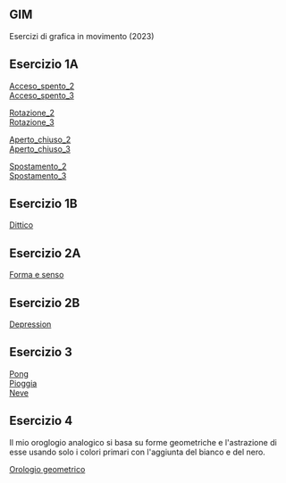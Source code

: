 ## GIM  

Esercizi di grafica in movimento (2023)  


## Esercizio 1A  

[Acceso_spento_2](/Esercizio_1A/acceso_spento_2.html)  
[Acceso_spento_3](/Esercizio_1A/acceso_spento_3.html)   

[Rotazione_2](/Esercizio_1A/rotazione_2.html)  
[Rotazione_3](/Esercizio_1A/rotazione_3.html)  

[Aperto_chiuso_2](/Esercizio_1A/aperto_chiuso_2.html)   
[Aperto_chiuso_3](/Esercizio_1A/aperto_chiuso_3.html)   

[Spostamento_2](/Esercizio_1A/spostamento_2.html)  
[Spostamento_3](/Esercizio_1A/spostamento_3.html)   


## Esercizio 1B  
 
[Dittico](/Esercizio_1B/dittico.html)
 

## Esercizio 2A  
 
[Forma e senso](/Esercizio_2A/index.html)  


## Esercizio 2B  

[Depression](/Esercizio_2B/indexA.html)  


## Esercizio 3  

[Pong](/Eservizio_3_pong/pong.html)  
[Pioggia](/Esercizio_3_pioggia/pioggia.html)  
[Neve](/Esercizio_3_neve/neve.html)  


## Esercizio 4  

Il mio oroglogio analogico si basa su forme geometriche e l'astrazione di esse usando solo i colori primari con l'aggiunta del bianco e del nero.  

[Orologio geometrico](/Esercizio_4_orologio_analogico/orologio_analogico.html)  















